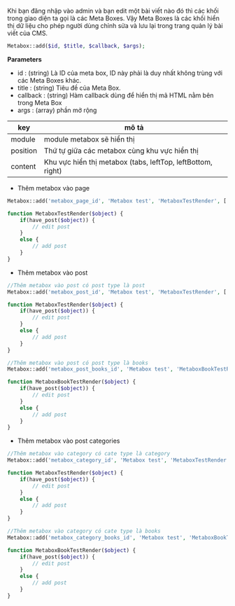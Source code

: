 Khi bạn đăng nhập vào admin và bạn edit một bài viết nào đó thì các khối trong giao diện ta gọi là các Meta Boxes.
Vậy Meta Boxes là các khối hiển thị dữ liệu cho phép người dùng chỉnh sửa và lưu lại trong trang quản lý bài viết của CMS.

```php
Metabox::add($id, $title, $callback, $args);
```
**Parameters**
* id : (string) Là ID của meta box, ID này phải là duy nhất không trùng với các Meta Boxes khác.
* title : (string) Tiêu đề của Meta Box.
* callback : (string) Hàm callback dùng để hiển thị mã HTML nằm bên trong Meta Box
* args : (array) phần mở rộng

| key      | mô tả                                                       |
|----------|-------------------------------------------------------------|
| module   | module metabox sẽ hiển thị                                  |
| position | Thứ tự giữa các metabox cùng khu vực hiển thị               |
| content  | Khu vực hiển thị metabox (tabs, leftTop, leftBottom, right) |

* Thêm metabox vào page

```php
Metabox::add('metabox_page_id', 'Metabox test', 'MetaboxTestRender', ['module' => 'page', 'content' => 'tabs']);

function MetaboxTestRender($object) {
    if(have_post($object)) {
        // edit post
    }
    else {
        // add post
    }
}
```

* Thêm metabox vào post
```php
//Thêm metabox vào post có post type là post
Metabox::add('metabox_post_id', 'Metabox test', 'MetaboxTestRender', ['module' => 'post', 'content' => 'leftBottom']);

function MetaboxTestRender($object) {
    if(have_post($object)) {
        // edit post
    }
    else {
        // add post
    }
}

//Thêm metabox vào post có post type là books
Metabox::add('metabox_post_books_id', 'Metabox test', 'MetaboxBookTestRender', ['module' => 'post_books', 'content' => 'leftBottom']);

function MetaboxBookTestRender($object) {
    if(have_post($object)) {
        // edit post
    }
    else {
        // add post
    }
}
```


* Thêm metabox vào post categories
```php
//Thêm metabox vào category có cate type là category
Metabox::add('metabox_category_id', 'Metabox test', 'MetaboxTestRender', ['module' => 'post_categories_category', 'content' => 'leftBottom']);

function MetaboxTestRender($object) {
    if(have_post($object)) {
        // edit post
    }
    else {
        // add post
    }
}

//Thêm metabox vào category có cate type là books
Metabox::add('metabox_category_books_id', 'Metabox test', 'MetaboxBookTestRender', ['module' => 'post_categories_books', 'content' => 'leftBottom']);

function MetaboxBookTestRender($object) {
    if(have_post($object)) {
        // edit post
    }
    else {
        // add post
    }
}
```